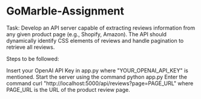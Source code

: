 # GoMarble-Assignment
Task: Develop an API server capable of extracting reviews information from any given product page (e.g., Shopify, Amazon). The API should dynamically identify CSS elements of reviews and handle pagination to retrieve all reviews.

Steps to be followed:

Insert your OpenAI API Key in app.py where "YOUR_OPENAI_API_KEY" is mentioned.
Start the server using the command python app.py
Enter the command curl "http://localhost:5000/api/reviews?page=PAGE_URL" where PAGE_URL is the URL of the product review page.

